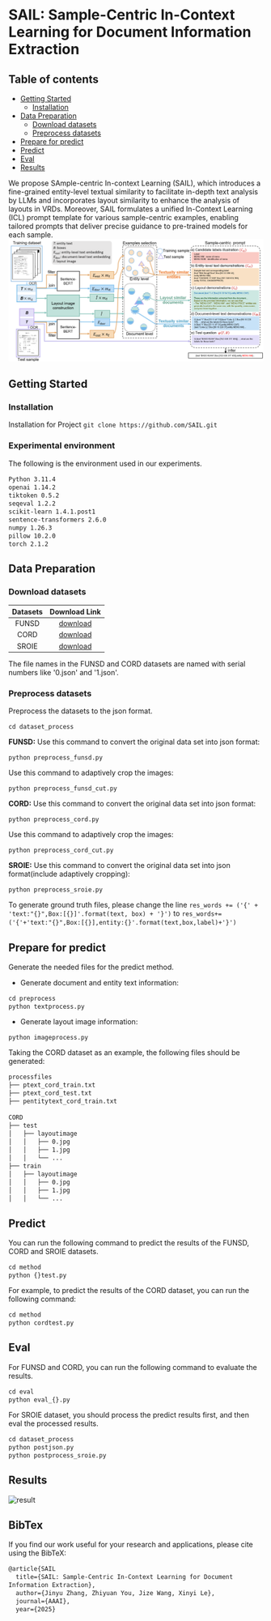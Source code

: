 # SAIL: Sample-Centric In-Context Learning for Document Information Extraction

## Table of contents
- [Getting Started](#getting-started)
  - [Installation](#installation)
- [Data Preparation](#data-preparation)
    - [Download datasets](#download-datasets)
    - [Preprocess datasets](#preprocess-datasets)
- [Prepare for predict](#prepare-for-predict)
- [Predict](#predict)
- [Eval](#eval)
- [Results](#results)

We propose SAmple-centric In-context Learning (SAIL), which introduces a fine-grained entity-level textual similarity to facilitate in-depth text analysis by LLMs and incorporates layout similarity to enhance the analysis of layouts in VRDs. Moreover, SAIL formulates a unified In-Context Learning (ICL) prompt template for various sample-centric examples, enabling tailored prompts that deliver precise guidance to pre-trained models for each sample.
![method](./fig/method.png)


## Getting Started
### Installation
Installation for Project
```git clone https://github.com/SAIL.git```

### Experimental environment
The following is the environment used in our experiments.
```
Python 3.11.4
openai 1.14.2
tiktoken 0.5.2
seqeval 1.2.2
scikit-learn 1.4.1.post1
sentence-transformers 2.6.0
numpy 1.26.3
pillow 10.2.0
torch 2.1.2
```

## Data Preparation
### Download datasets
| Datasets | Download Link |
| :---: | :---: |
|FUNSD| [download](https://www.kaggle.com/datasets/aravindram11/funsdform-understanding-noisy-scanned-documents) |
|CORD| [download](https://github.com/clovaai/cord)|
|SROIE| [download](https://www.kaggle.com/datasets/urbikn/sroie-datasetv2)|

The file names in the FUNSD and CORD datasets are named with serial numbers like '0.json' and '1.json'. 

### Preprocess datasets
Preprocess the datasets to the json format.
```
cd dataset_process
```

**FUNSD:** 
Use this command to convert the original data set into json format:
```
python preprocess_funsd.py
```
Use this command to 
adaptively crop the images:
```
python preprocess_funsd_cut.py
```

**CORD:** 
Use this command to convert the original data set into json format:
```
python preprocess_cord.py
```
Use this command to adaptively crop the images:
```
python preprocess_cord_cut.py
```

**SROIE:** 
Use this command to convert the original data set into json format(include adaptively cropping):
```
python preprocess_sroie.py
```

To generate ground truth files, please change the line
`res_words += ('{' + 'text:"{}",Box:[{}]'.format(text, box) + '}')`
to
`res_words+=('{'+'text:"{}",Box:[{}],entity:{}'.format(text,box,label)+'}')`


## Prepare for predict
Generate the needed files for the predict method.
- Generate document and entity text information: 
```
cd preprocess
python textprocess.py
```
- Generate layout image information: 
```
python imageprocess.py
```
Taking the CORD dataset as an example, the following files should be generated:
```
processfiles
├── ptext_cord_train.txt
├── ptext_cord_test.txt
├── pentitytext_cord_train.txt

CORD
├── test
│   ├── layoutimage
│   │   ├── 0.jpg
│   │   ├── 1.jpg
│   │   └── ...
├── train
│   ├── layoutimage
│   │   ├── 0.jpg
│   │   ├── 1.jpg
│   │   └── ...
```

## Predict
You can run the following command to predict the results of the FUNSD, CORD and SROIE datasets.
```
cd method
python {}test.py
```
For example, to predict the results of the CORD dataset, you can run the following command:
```
cd method
python cordtest.py
```

## Eval
For FUNSD and CORD, you can run the following command to evaluate the results.
```
cd eval
python eval_{}.py
```
For SROIE dataset, you should process the predict results first, and then eval the processed results.
```
cd dataset_process
python postjson.py
python postprocess_sroie.py
```

## Results
![result](./fig/mainresult.png)

## BibTex
If you find our work useful for your research and applications, please cite using the BibTeX:
```
@article{SAIL
  title={SAIL: Sample-Centric In-Context Learning for Document Information Extraction},
  author={Jinyu Zhang, Zhiyuan You, Jize Wang, Xinyi Le},
  journal={AAAI},
  year={2025}
```



